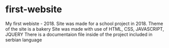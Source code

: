 # first-website
 My first webiste - 2018.
 Site was made for a school project in 2018. 
 Theme of the site is a bakery
 Site was made with use of HTML, CSS, JAVASCRIPT, JQUERY 
 There is a documentaion file inside of the project included in serbian language
